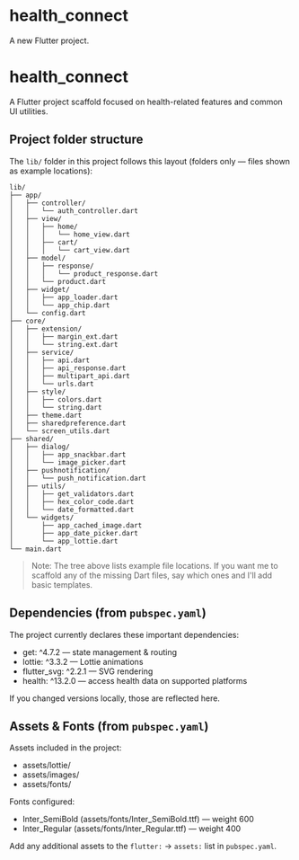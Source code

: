 # health_connect

A new Flutter project.

# health_connect

A Flutter project scaffold focused on health-related features and common UI utilities.

## Project folder structure

The `lib/` folder in this project follows this layout (folders only — files shown as example locations):

```
lib/
├── app/
│   ├── controller/
│   │   └── auth_controller.dart
│   ├── view/
│   │   ├── home/
│   │   │   └── home_view.dart
│   │   ├── cart/
│   │   │   └── cart_view.dart
│   ├── model/
│   │   ├── response/
│   │   │   └── product_response.dart
│   │   └── product.dart
│   ├── widget/
│   │   ├── app_loader.dart
│   │   └── app_chip.dart
│   └── config.dart
├── core/
│   ├── extension/
│   │   ├── margin_ext.dart
│   │   └── string.ext.dart
│   ├── service/
│   │   ├── api.dart
│   │   ├── api_response.dart
│   │   ├── multipart_api.dart
│   │   └── urls.dart
│   ├── style/
│   │   ├── colors.dart
│   │   └── string.dart
│   ├── theme.dart
│   ├── sharedpreference.dart
│   └── screen_utils.dart
├── shared/
│   ├── dialog/
│   │   ├── app_snackbar.dart
│   │   └── image_picker.dart
│   ├── pushnotification/
│   │   └── push_notification.dart
│   ├── utils/
│   │   ├── get_validators.dart
│   │   ├── hex_color_code.dart
│   │   └── date_formatted.dart
│   └── widgets/
│       ├── app_cached_image.dart
│       ├── app_date_picker.dart
│       └── app_lottie.dart
└── main.dart
```

> Note: The tree above lists example file locations. If you want me to scaffold any of the missing Dart files, say which ones and I'll add basic templates.

## Dependencies (from `pubspec.yaml`)

The project currently declares these important dependencies:

- get: ^4.7.2 — state management & routing
- lottie: ^3.3.2 — Lottie animations
- flutter_svg: ^2.2.1 — SVG rendering
- health: ^13.2.0 — access health data on supported platforms

If you changed versions locally, those are reflected here.

## Assets & Fonts (from `pubspec.yaml`)

Assets included in the project:

- assets/lottie/
- assets/images/
- assets/fonts/

Fonts configured:

- Inter_SemiBold (assets/fonts/Inter_SemiBold.ttf) — weight 600
- Inter_Regular (assets/fonts/Inter_Regular.ttf) — weight 400

Add any additional assets to the `flutter:` -> `assets:` list in `pubspec.yaml`.
